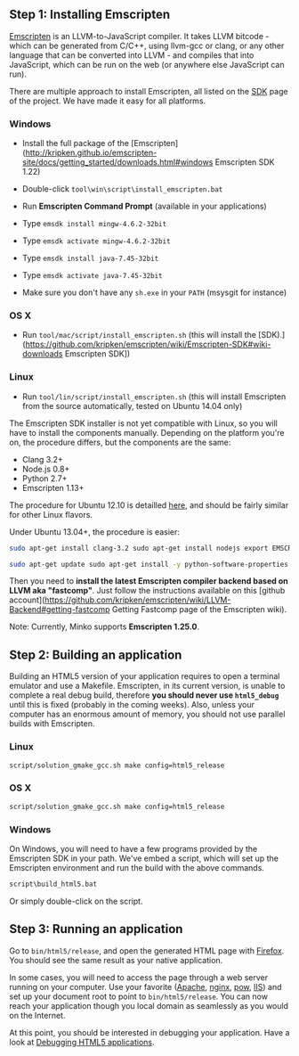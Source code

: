 Step 1: Installing Emscripten
-----------------------------

[Emscripten](https://github.com/kripken/emscripten/) is an LLVM-to-JavaScript compiler. It takes LLVM bitcode - which can be generated from C/C++, using llvm-gcc or clang, or any other language that can be converted into LLVM - and compiles that into JavaScript, which can be run on the web (or anywhere else JavaScript can run).

There are multiple approach to install Emscripten, all listed on the [SDK](https://github.com/kripken/emscripten/wiki/Emscripten-SDK) page of the project. We have made it easy for all platforms.

### Windows

-   Install the full package of the [Emscripten](http://kripken.github.io/emscripten-site/docs/getting_started/downloads.html#windows Emscripten SDK 1.22)
-   Double-click `tool\win\script\install_emscripten.bat`



-   Run **Emscripten Command Prompt** (available in your applications)
-   Type `emsdk install mingw-4.6.2-32bit`
-   Type `emsdk activate mingw-4.6.2-32bit`
-   Type `emsdk install java-7.45-32bit`
-   Type `emsdk activate java-7.45-32bit`
-   Make sure you don't have any `sh.exe` in your `PATH` (msysgit for instance)



### OS X

-   Run `tool/mac/script/install_emscripten.sh` (this will install the [SDK).](https://github.com/kripken/emscripten/wiki/Emscripten-SDK#wiki-downloads Emscripten SDK])

### Linux

-   Run `tool/lin/script/install_emscripten.sh` (this will install Emscripten from the source automatically, tested on Ubuntu 14.04 only)

 The Emscripten SDK installer is not yet compatible with Linux, so you will have to install the components manually. Depending on the platform you're on, the procedure differs, but the components are the same:

-   Clang 3.2+
-   Node.js 0.8+
-   Python 2.7+
-   Emscripten 1.13+

The procedure for Ubuntu 12.10 is detailled [here](https://github.com/kripken/emscripten/wiki/Getting-Started-on-Ubuntu-12.10), and should be fairly similar for other Linux flavors.

Under Ubuntu 13.04+, the procedure is easier:

```bash
sudo apt-get install clang-3.2 sudo apt-get install nodejs export EMSCRIPTEN=/opt/emscripten sudo mkdir -m 777 ${EMSCRIPTEN} git clone <https://github.com/kripken/emscripten> ${EMSCRIPTEN} cd ${EMSCRIPTEN} && git checkout 1.13.0 # Above versions are broken. echo "EMSCRIPTEN=${EMSCRIPTEN}"->> ~/.profile 
```


```bash
sudo apt-get update sudo apt-get install -y python-software-properties python g++ make sudo add-apt-repository ppa:chris-lea/node.js sudo apt-get update 
```


Then you need to **install the latest Emscripten compiler backend based on LLVM aka "fastcomp"**. Just follow the instructions available on this [github account](https://github.com/kripken/emscripten/wiki/LLVM-Backend#getting-fastcomp Getting Fastcomp page of the Emscripten wiki). 

Note: Currently, Minko supports **Emscripten 1.25.0**.

Step 2: Building an application
-------------------------------

Building an HTML5 version of your application requires to open a terminal emulator and use a Makefile. Emscripten, in its current version, is unable to complete a real debug build, therefore **you should never use `html5_debug`** until this is fixed (probably in the coming weeks). Also, unless your computer has an enormous amount of memory, you should not use parallel builds with Emscripten.

### Linux

```bash
script/solution_gmake_gcc.sh make config=html5_release 
```


### OS X

```bash
script/solution_gmake_gcc.sh make config=html5_release 
```


### Windows

On Windows, you will need to have a few programs provided by the Emscripten SDK in your path. We've embed a script, which will set up the Emscripten environment and run the build with the above commands.

```bash
script\build_html5.bat 
```


Or simply double-click on the script.

Step 3: Running an application
------------------------------

Go to `bin/html5/release`, and open the generated HTML page with [Firefox](http://www.mozilla.org/en-US/firefox/new/). You should see the same result as your native application.

In some cases, you will need to access the page through a web server running on your computer. Use your favorite ([Apache](http://httpd.apache.org/), [nginx](http://wiki.nginx.org/Main), [pow](http://pow.cx/), [IIS](http://www.iis.net/)) and set up your document root to point to `bin/html5/release`. You can now reach your application though you local domain as seamlessly as you would on the Internet.

At this point, you should be interested in debugging your application. Have a look at [Debugging HTML5 applications](../tutorial/Debugging_HTML5_applications.md).


